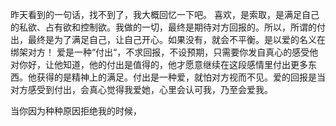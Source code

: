 昨天看到的一句话，找不到了，我大概回忆一下吧。
	喜欢，是索取，是满足自己的私欲、占有欲和控制欲。我做的一切，最终是期待对方回报的。所以，所谓的付出，最终是为了满足自己，让自己开心。如果没有，就会不平衡。是以爱的名义在绑架对方！
	爱是一种“付出“，不求回报，不设预期，只需要你发自真心的感受他对你好，让他知道，他的付出是值得的，他才愿意继续在这段感情里付出更多东西。他获得的是精神上的满足。付出是一种爱，就怕对方视而不见。爱的回报是当对方感受到付出，会真心觉得我爱她，心里会认可我，乃至会爱我。

当你因为种种原因拒绝我的时候，